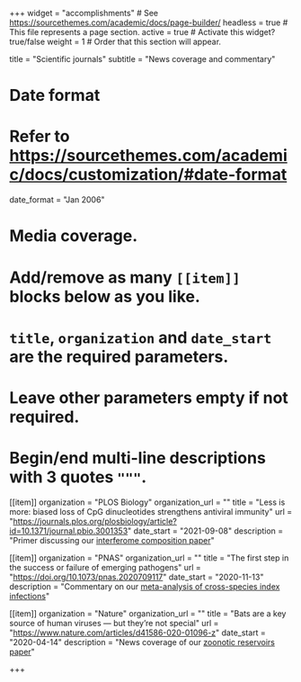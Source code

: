 +++
widget = "accomplishments"  # See https://sourcethemes.com/academic/docs/page-builder/
headless = true  # This file represents a page section.
active = true  # Activate this widget? true/false
weight = 1  # Order that this section will appear.

title = "Scientific journals"
subtitle = "News coverage and commentary"

# Date format
#   Refer to https://sourcethemes.com/academic/docs/customization/#date-format
date_format = "Jan 2006"

# Media coverage.
#   Add/remove as many `[[item]]` blocks below as you like.
#   `title`, `organization` and `date_start` are the required parameters.
#   Leave other parameters empty if not required.
#   Begin/end multi-line descriptions with 3 quotes `"""`.

[[item]]
  organization = "PLOS Biology"
  organization_url = ""
  title = "Less is more: biased loss of CpG dinucleotides strengthens antiviral immunity"
  url = "https://journals.plos.org/plosbiology/article?id=10.1371/journal.pbio.3001353"
  date_start = "2021-09-08"
  description = "Primer discussing our [interferome composition paper](../publication/2021/interferome_bias/)"

[[item]]
  organization = "PNAS"
  organization_url = ""
  title = "The first step in the success or failure of emerging pathogens"
  url = "https://doi.org/10.1073/pnas.2020709117"
  date_start = "2020-11-13"
  description = "Commentary on our [meta-analysis of cross-species index infections](../publication/2020/rabies_infection_dynamics/)"


[[item]]
  organization = "Nature"
  organization_url = ""
  title = "Bats are a key source of human viruses — but they’re not special"
  url = "https://www.nature.com/articles/d41586-020-01096-z"
  date_start = "2020-04-14"
  description = "News coverage of our [zoonotic reservoirs paper](../publication/2020/zoonotic_reservoirs/)"

+++